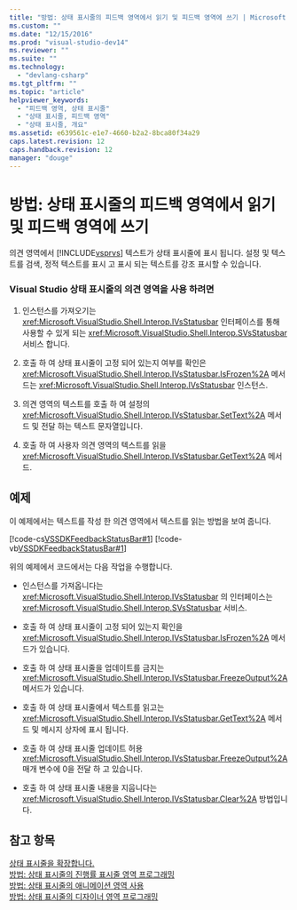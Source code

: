 ```yaml
---
title: "방법: 상태 표시줄의 피드백 영역에서 읽기 및 피드백 영역에 쓰기 | Microsoft Docs"
ms.custom: ""
ms.date: "12/15/2016"
ms.prod: "visual-studio-dev14"
ms.reviewer: ""
ms.suite: ""
ms.technology: 
  - "devlang-csharp"
ms.tgt_pltfrm: ""
ms.topic: "article"
helpviewer_keywords: 
  - "피드백 영역, 상태 표시줄"
  - "상태 표시줄, 피드백 영역"
  - "상태 표시줄, 개요"
ms.assetid: e639561c-e1e7-4660-b2a2-8bca80f34a29
caps.latest.revision: 12
caps.handback.revision: 12
manager: "douge"
---
```

# 방법: 상태 표시줄의 피드백 영역에서 읽기 및 피드백 영역에 쓰기
의견 영역에서 [!INCLUDE[vsprvs](../code-quality/includes/vsprvs_md.md)] 텍스트가 상태 표시줄에 표시 됩니다.  설정 및 텍스트를 검색, 정적 텍스트를 표시 고 표시 되는 텍스트를 강조 표시할 수 있습니다.  
  
### Visual Studio 상태 표시줄의 의견 영역을 사용 하려면  
  
1.  인스턴스를 가져오기는 <xref:Microsoft.VisualStudio.Shell.Interop.IVsStatusbar> 인터페이스를 통해 사용할 수 있게 되는 <xref:Microsoft.VisualStudio.Shell.Interop.SVsStatusbar> 서비스 합니다.  
  
2.  호출 하 여 상태 표시줄이 고정 되어 있는지 여부를 확인은 <xref:Microsoft.VisualStudio.Shell.Interop.IVsStatusbar.IsFrozen%2A> 메서드는 <xref:Microsoft.VisualStudio.Shell.Interop.IVsStatusbar> 인스턴스.  
  
3.  의견 영역의 텍스트를 호출 하 여 설정의 <xref:Microsoft.VisualStudio.Shell.Interop.IVsStatusbar.SetText%2A> 메서드 및 전달 하는 텍스트 문자열입니다.  
  
4.  호출 하 여 사용자 의견 영역의 텍스트를 읽을 <xref:Microsoft.VisualStudio.Shell.Interop.IVsStatusbar.GetText%2A> 메서드.  
  
## 예제  
 이 예제에서는 텍스트를 작성 한 의견 영역에서 텍스트를 읽는 방법을 보여 줍니다.  
  
 [!code-cs[VSSDKFeedbackStatusBar#1](../misc/codesnippet/CSharp/how-to-read-from-and-write-to-the-feedback-region-of-the-status-bar_1.cs)]
 [!code-vb[VSSDKFeedbackStatusBar#1](../misc/codesnippet/VisualBasic/how-to-read-from-and-write-to-the-feedback-region-of-the-status-bar_1.vb)]  
  
 위의 예제에서 코드에서는 다음 작업을 수행합니다.  
  
-   인스턴스를 가져옵니다는 <xref:Microsoft.VisualStudio.Shell.Interop.IVsStatusbar> 의 인터페이스는 <xref:Microsoft.VisualStudio.Shell.Interop.SVsStatusbar> 서비스.  
  
-   호출 하 여 상태 표시줄이 고정 되어 있는지 확인을 <xref:Microsoft.VisualStudio.Shell.Interop.IVsStatusbar.IsFrozen%2A> 메서드가 있습니다.  
  
-   호출 하 여 상태 표시줄을 업데이트를 금지는 <xref:Microsoft.VisualStudio.Shell.Interop.IVsStatusbar.FreezeOutput%2A> 메서드가 있습니다.  
  
-   호출 하 여 상태 표시줄에서 텍스트를 읽고는 <xref:Microsoft.VisualStudio.Shell.Interop.IVsStatusbar.GetText%2A> 메서드 및 메시지 상자에 표시 됩니다.  
  
-   호출 하 여 상태 표시줄 업데이트 허용 <xref:Microsoft.VisualStudio.Shell.Interop.IVsStatusbar.FreezeOutput%2A> 매개 변수에 0을 전달 하 고 있습니다.  
  
-   호출 하 여 상태 표시줄 내용을 지웁니다는 <xref:Microsoft.VisualStudio.Shell.Interop.IVsStatusbar.Clear%2A> 방법입니다.  
  
## 참고 항목  
 [상태 표시줄을 확장합니다.](../extensibility/extending-the-status-bar.md)   
 [방법: 상태 표시줄의 진행률 표시줄 영역 프로그래밍](../misc/how-to-program-the-progress-bar-region-of-the-status-bar.md)   
 [방법: 상태 표시줄의 애니메이션 영역 사용](../misc/how-to-use-the-animation-region-of-the-status-bar.md)   
 [방법: 상태 표시줄의 디자이너 영역 프로그래밍](../misc/how-to-program-the-designer-region-of-the-status-bar.md)